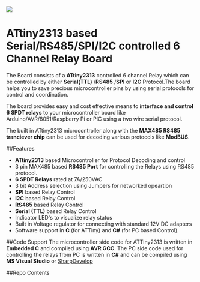 <img src="http://www.xanthium.in/sites/default/files/site-images/ebay-store/xanthium-banner.png" />

# ATtiny2313 based Serial/RS485/SPI/I2C controlled 6 Channel Relay Board

The Board consists of a **ATtiny2313** controlled 6 channel Relay which can be controlled by either **Serial(TTL)** /**RS485** /**SPI** or **I2C** Protocol.The board helps you to save precious microcontroller pins by using serial protocols for control and coordination.

The board provides easy and cost effective means to **interface and control 6 SPDT relays** to your microcontroller board like Arduino/AVR/8051/Raspberry Pi or PIC using a two wire serial protocol.

The built in ATtiny2313 microcontroller along with the **MAX485 RS485 tranciever chip** can be used for decoding various protocols like **ModBUS**.

##Features

 - **ATtiny2313** based Microcontroller for Protocol Decoding and control
 - 3 pin MAX485 based **RS485 Port** for controlling the Relays using RS485 protocol.
 - **6 SPDT Relays** rated at 7A/250VAC
 - 3 bit Address selection using Jumpers for networked opeartion
 - **SPI** based Relay Control 
 - **I2C** based Relay Control 
 - **RS485** based Relay Control 
 - **Serial (TTL)** based Relay Control 
 - Indicator LED's to visualize relay status
 - Built in Voltage regulator for  connecting with standard 12V DC adapters 
 - Software support in **C** (for ATTiny) and **C#** (for PC based Control).
 
##Code Support
The microcontroller side code for ATTiny2313 is written in **Embedded C** and compiled using **AVR GCC**.
The PC side code used for controlling the relays from PC is written in **C#** and can be compiled using **MS Visual Studio** or
<a href = "http://www.icsharpcode.net/opensource/sd/">SharpDevelop</a>


##Repo Contents
